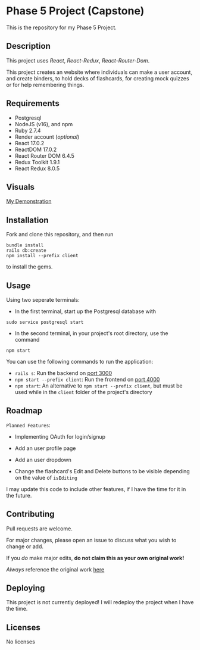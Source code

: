 # Phase 5 Project (Capstone)
This is the repository for my Phase 5 Project.

## Description
This project uses *React*, *React-Redux*, *React-Router-Dom*.

This project creates an website where individuals can make a user account, and create binders, to hold decks of flashcards, for creating mock quizzes or for help remembering things.

## Requirements
- Postgresql
- NodeJS (v16), and npm
- Ruby 2.7.4
- Render account (*optional*)
- React 17.0.2
- ReactDOM 17.0.2
- React Router DOM 6.4.5
- Redux Toolkit 1.9.1
- React Redux 8.0.5

## Visuals
[My Demonstration](https://youtu.be/TizMzvto_qg)

## Installation
Fork and clone this repository, and then run
```
bundle install
rails db:create
npm install --prefix client
```
to install the gems.

## Usage
Using two seperate terminals:

- In the first terminal, start up the Postgresql database with
```
sudo service postgresql start
```

- In the second terminal, in your project's root directory, use the command
```
npm start
```

You can use the following commands to run the application: 
- `rails s`: Run the backend on [port 3000](http://localhost:3000)
- `npm start --prefix client`: Run the frontend on [port 4000](http://localhost:4000)
- `npm start`: An alternative to `npm start --prefix client`, but must be used while in the `client` folder of the project's directory
## Roadmap
`Planned Features`:

- Implementing OAuth for login/signup

- Add an user profile page

- Add an user dropdown

- Change the flashcard's Edit and Delete buttons to be visible depending on the value of `isEditing`

I may update this code to include other features, if I have the time for it in the future.

## Contributing
Pull requests are welcome.

For major changes, please open an issue to discuss what you wish to change or add.

If you *do* make major edits, **do not claim this as your own original work!**

*Always* reference the original work [here](https://github.com/SoraEagle/phase-5-project)
## Deploying
This project is not currently deployed!  I will redeploy the project when I have the time.
## Licenses
No licenses